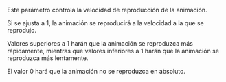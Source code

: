 Este parámetro controla la velocidad de reproducción de la animación.

Si se ajusta a 1, la animación se reproducirá a la velocidad a la que se reprodujo.

Valores superiores a 1 harán que la animación se reproduzca más rápidamente, mientras que valores inferiores a 1 harán que la animación se reproduzca más lentamente.

El valor 0 hará que la animación no se reproduzca en absoluto.
